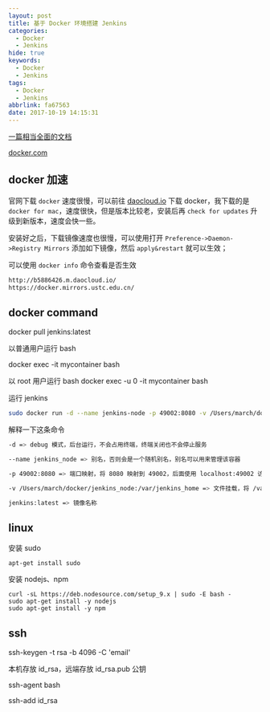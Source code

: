 ```yaml
---
layout: post
title: 基于 Docker 环境搭建 Jenkins
categories:
  - Docker
  - Jenkins
hide: true
keywords:
  - Docker
  - Jenkins
tags:
  - Docker
  - Jenkins
abbrlink: fa67563
date: 2017-10-19 14:15:31
---
```


[一篇相当全面的文档](https://yeasy.gitbooks.io)

[docker.com](https://www.docker.com/)

## docker 加速

官网下载 `docker` 速度很慢，可以前往 [daocloud.io](https://get.daocloud.io/) 下载 docker，我下载的是 `docker for mac`，速度很快，但是版本比较老，安装后再 `check for updates` 升级到新版本，速度会快一些。

安装好之后，下载镜像速度也很慢，可以使用打开 `Preference->Daemon->Registry Mirrors` 添加如下镜像，然后 `apply&restart` 就可以生效；

可以使用 `docker info` 命令查看是否生效

```bash
http://b5886426.m.daocloud.io/
https://docker.mirrors.ustc.edu.cn/
```


## docker command

docker pull jenkins:latest


以普通用户运行 bash

docker exec -it mycontainer bash

以 root 用户运行 bash
docker exec -u 0 -it mycontainer bash

运行 jenkins

```bash
sudo docker run -d --name jenkins-node -p 49002:8080 -v /Users/march/docker/jenkins-node:/var/jenkins_home jenkins-android
```

解释一下这条命令

```bash
-d => debug 模式，后台运行，不会占用终端，终端关闭也不会停止服务

--name jenkins_node => 别名，否则会是一个随机别名，别名可以用来管理该容器

-p 49002:8080 => 端口映射，将 8080 映射到 49002，后面使用 localhost:49002 访问

-v /Users/march/docker/jenkins_node:/var/jenkins_home => 文件挂载，将 /var/jenkins_home 挂载到指定目录，如果不挂载，则jenkins所有log、用户配置文件都会在docker容器内，如果容器销毁，则jenkins得重新配置一遍。挂载出来方便jenkins迁移以及管理，/Users/march/docker/jenkins_node 是我的一个本地目录，在该目录下可以看到 jenkins 的相关文件，这个目录随意，注意权限问题。

jenkins:latest => 镜像名称
```


## linux

安装 sudo

```
apt-get install sudo
```

安装 nodejs、npm

```
curl -sL https://deb.nodesource.com/setup_9.x | sudo -E bash -
sudo apt-get install -y nodejs
sudo apt-get install -y npm
```


## ssh

ssh-keygen -t rsa -b 4096 -C 'email'

本机存放 id_rsa，远端存放 id_rsa.pub 公钥

ssh-agent bash

ssh-add id_rsa

